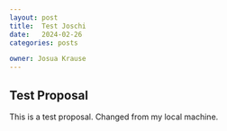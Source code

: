 ```yaml
---
layout: post
title:  Test Joschi
date:   2024-02-26 
categories: posts

owner: Josua Krause
---
```


## Test Proposal

This is a test proposal. Changed from my local machine.
